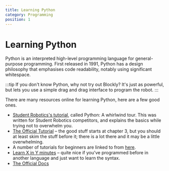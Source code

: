 ```yaml
---
title: Learning Python
category: Programming
position: 1
---
```

# Learning Python

Python is an interpreted high-level programming language for general-purpose programming. First released in 1991, Python has a design philosophy that emphasises code readability, notably using significant whitespace.

:::tip
If you don't know Python, why not try out Blockly? It's just as powerful, but lets you use a simple drag and drag interface to program the robot.
:::

There are many resources online for learning Python, here are a few good ones.

<!--PI_EXTERNAL_LINK_WARNING-->

* [Student Robotics's tutorial](https://www.studentrobotics.org/docs/tutorials/python), called Python: A whirlwind tour. This was written for Student Robotics competitors, and explains the basics while trying not to overwhelm you.
* [The Official Tutorial](http://docs.python.org/tutorial/) – the good stuff starts at chapter 3, but you should at least skim the stuff before it; there is a lot there and it may be a little overwhelming.
* A number of tutorials for beginners are linked to from [here](http://wiki.python.org/moin/BeginnersGuide/NonProgrammers).
* [Learn X in Y minutes](https://learnxinyminutes.com/docs/python/) – quite nice if you've programmed before in another language and just want to learn the syntax.
* [The Official Docs](https://docs.python.org/)
